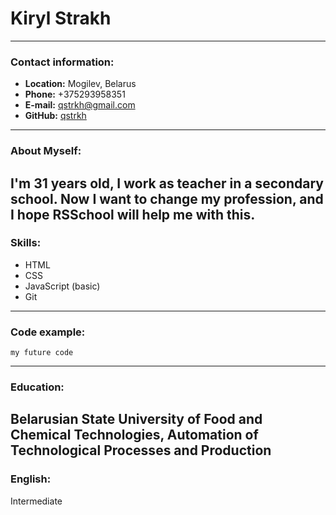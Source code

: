 # Kiryl Strakh
---
### Contact information:
- **Location:** Mogilev, Belarus
- **Phone:** +375293958351
- **E-mail:** qstrkh@gmail.com
- **GitHub:** [qstrkh](https://github.com/qstrkh)
---
### About Myself:
I'm 31 years old, I work as teacher in a secondary school. Now I want to change my profession, and I hope RSSchool will help me with this.
---
### Skills:
- HTML
- CSS
- JavaScript (basic)
- Git
---
### Code example:
```
my future code
```
---
### Education:
Belarusian State University of Food and Chemical Technologies, Automation of Technological Processes and Production
---
### English:
Intermediate
